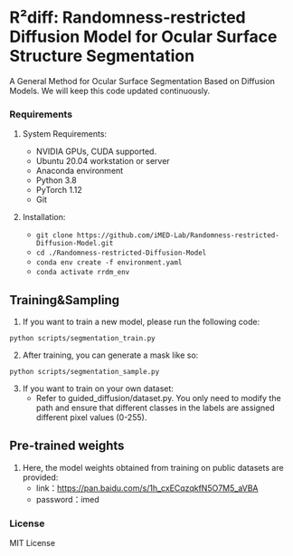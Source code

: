 # R²diff: Randomness-restricted Diffusion Model for Ocular Surface Structure Segmentation

A General Method for Ocular Surface Segmentation Based on Diffusion Models. We will keep this code updated continuously.

### Requirements

1. System Requirements:
	- NVIDIA GPUs, CUDA supported.
	- Ubuntu 20.04 workstation or server
	- Anaconda environment
	- Python 3.8
	- PyTorch 1.12 
	- Git

2. Installation:
   - `git clone https://github.com/iMED-Lab/Randomness-restricted-Diffusion-Model.git`
   - `cd ./Randomness-restricted-Diffusion-Model`
   - `conda env create -f environment.yaml`
   - `conda activate rrdm_env`

## Training&Sampling
1. If you want to train a new model, please run the following code:
```
python scripts/segmentation_train.py
```
2. After training, you can generate a mask like so:
```
python scripts/segmentation_sample.py
```

3. If you want to train on your own dataset:
	- Refer to guided_diffusion/dataset.py. You only need to modify the path and ensure that different classes in the labels are assigned different pixel values (0-255).

## Pre-trained weights 
1. Here, the model weights obtained from training on public datasets are provided:
	- link：https://pan.baidu.com/s/1h_cxECqzqkfN5O7M5_aVBA 
	- password：imed 

### License
MIT License
